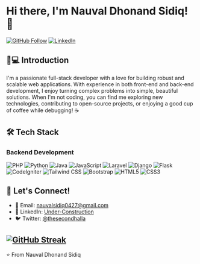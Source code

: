 # Hi there, I'm Nauval Dhonand Sidiq! 👋

[![GitHub Follow](https://img.shields.io/github/followers/nauvalassidq?label=Follow&style=social)](https://github.com/NauvalAssidq)
[![LinkedIn](https://img.shields.io/badge/LinkedIn-0077B5?style=flat&logo=linkedin&logoColor=white)](your-linkedin-url)


## 👨💻 Introduction  
I'm a passionate full-stack developer with a love for building robust and scalable web applications. With experience in both front-end and back-end development, I enjoy turning complex problems into simple, beautiful solutions. When I'm not coding, you can find me exploring new technologies, contributing to open-source projects, or enjoying a good cup of coffee while debugging! ☕

## 🛠 Tech Stack

### **Backend Development**
![PHP](https://img.shields.io/badge/PHP-777BB4?style=for-the-badge&logo=php&logoColor=white)
![Python](https://img.shields.io/badge/Python-3776AB?style=for-the-badge&logo=python&logoColor=white)
![Java](https://img.shields.io/badge/Java-ED8B00?style=for-the-badge&logo=openjdk&logoColor=white)
![JavaScript](https://img.shields.io/badge/JavaScript-F7DF1E?style=for-the-badge&logo=javascript&logoColor=black)
![Laravel](https://img.shields.io/badge/Laravel-FF2D20?style=for-the-badge&logo=laravel&logoColor=white)
![Django](https://img.shields.io/badge/Django-092E20?style=for-the-badge&logo=django&logoColor=white)
![Flask](https://img.shields.io/badge/Flask-000000?style=for-the-badge&logo=flask&logoColor=white)
![CodeIgniter](https://img.shields.io/badge/CodeIgniter-EF4223?style=for-the-badge&logo=codeigniter&logoColor=white)
![Tailwind CSS](https://img.shields.io/badge/Tailwind_CSS-38B2AC?style=for-the-badge&logo=tailwind-css&logoColor=white)
![Bootstrap](https://img.shields.io/badge/Bootstrap-7952B3?style=for-the-badge&logo=bootstrap&logoColor=white)
![HTML5](https://img.shields.io/badge/HTML5-E34F26?style=for-the-badge&logo=html5&logoColor=white)
![CSS3](https://img.shields.io/badge/CSS3-1572B6?style=for-the-badge&logo=css3&logoColor=white)

## 🚀 Let's Connect!
- 📧 Email: [nauvalsidiq0427@gmail.com](mailto:nauvalsidiq0427@gmail.com)
- 💼 LinkedIn: [Under-Construction](your-linkedin-url)
- 🐦 Twitter: [@thesecondhalla](https://twitter.com/thesecondhalla)

[![GitHub Streak](https://github-readme-streak-stats.herokuapp.com?user=nauvalassidq&theme=github-dark&card_width=1000)](https://git.io/streak-stats)
---
⭐ From Nauval Dhonand Sidiq
